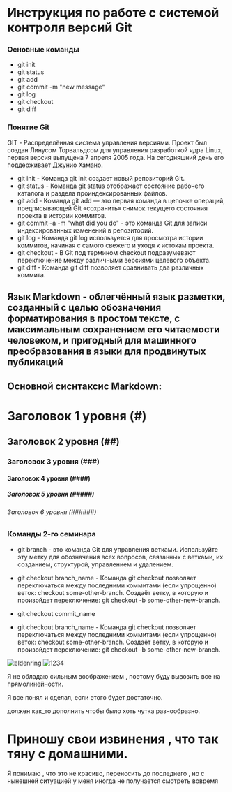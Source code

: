 # Инструкция по работе с системой контроля версий Git

### Основные команды

* git init
* git status
* git add
* git commit -m "new message"
* git log
* git checkout
* git diff

### Понятие Git

GIT - Распределённая система управления версиями. Проект был создан Линусом Торвальдсом для управления разработкой ядра Linux, первая версия выпущена 7 апреля 2005 года. На сегодняшний день его поддерживает Джунио Хамано.

* git init - Команда git init создает новый репозиторий Git.
* git status - Команда git status отображает состояние рабочего каталога и раздела проиндексированных файлов.
* git add - Команда git add — это первая команда в цепочке операций, предписывающей Git «сохранить» снимок текущего состояния проекта в истории коммитов.
* git commit -a -m "what did you do" -  это команда Git для записи индексированных изменений в репозиторий.
* git log - Команда git log используется для просмотра истории коммитов, начиная с самого свежего и уходя к истокам проекта. 
* git checkout - В Git под термином checkout подразумевают переключение между различными версиями целевого объекта.
* git diff - Команда git diff позволяет сравнивать два различных коммита.

## Язык Markdown - облегчённый язык разметки, созданный с целью обозначения форматирования в простом тексте, с максимальным сохранением его читаемости человеком, и пригодный для машинного преобразования в языки для продвинутых публикаций

## Основной сиснтаксис Markdown:

# Заголовок 1 уровня (#)

## Заголовок 2 уровня (##)

### Заголовок 3 уровня (###)

#### Заголовок 4 уровня (####)

##### Заголовок 5 уровня (#####)

###### Заголовок 6 уровня (######)

### Команды 2-го семинара 

* git branch -  это команда Git для управления ветками. Используйте эту метку для обозначения всех вопросов, связанных с ветками, их созданием, структурой, управлением и удалением. 


* git checkout branch_name - Команда git checkout позволяет переключаться между последними коммитами (если упрощенно) веток: checkout some-other-branch. Создаёт ветку, в которую и произойдет переключение: git checkout -b some-other-new-branch.

* git checkout commit_name

* git checkout branch_name - Команда git checkout позволяет переключаться между последними коммитами (если упрощенно) веток: checkout some-other-branch. Создаёт ветку, в которую и произойдет переключение: git checkout -b some-other-new-branch.

![eldenring](eldenring.jpg)
![1234](1234.png)


Я не обладаю сильным воображением , поэтому буду вывозить все на прямолинейности.

Я все понял и сделал, если этого будет достаточно.

должен как_то дополнить чтобы было хоть чутка разнообразно.

# Приношу свои извинения , что так тяну с домашними. 

Я понимаю , что это не красиво, переносить до последнего , но с нынешней ситуацией у меня иногда не получается смотреть вовремя
 